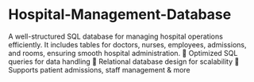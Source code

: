# Hospital-Management-Database
A well-structured SQL database for managing hospital operations efficiently. It includes tables for doctors, nurses, employees, admissions, and rooms, ensuring smooth hospital administration.
🔹 Optimized SQL queries for data handling
🔹 Relational database design for scalability
🔹 Supports patient admissions, staff management & more
